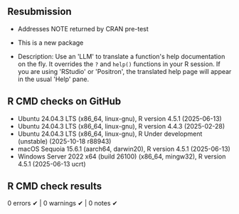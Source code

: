 ## Resubmission

- Addresses NOTE returned by CRAN pre-test

- This is a new package

- Description: Use an 'LLM' to translate a function's help documentation on the fly.
It  overrides the `?` and `help()` functions in your R session. If you are 
using 'RStudio' or 'Positron', the translated help page will appear in the usual
'Help' pane.

## R CMD checks on GitHub

- Ubuntu 24.04.3 LTS (x86_64, linux-gnu), R version 4.5.1 (2025-06-13)
- Ubuntu 24.04.3 LTS (x86_64, linux-gnu), R version 4.4.3 (2025-02-28)
- Ubuntu 24.04.3 LTS (x86_64, linux-gnu), R Under development (unstable) (2025-10-18 r88943)
- macOS Sequoia 15.6.1 (aarch64, darwin20), R version 4.5.1 (2025-06-13)
- Windows Server 2022 x64 (build 26100) (x86_64, mingw32), R version 4.5.1 (2025-06-13 ucrt)

## R CMD check results

0 errors ✔ | 0 warnings ✔ | 0 notes ✔
